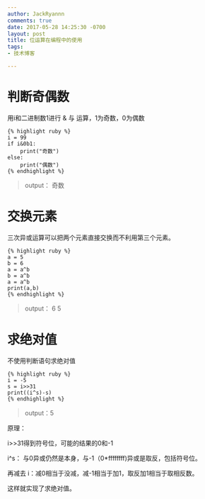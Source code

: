 ```yaml
---
author: JackRyannn
comments: true
date: 2017-05-28 14:25:30 -0700
layout: post
title: 位运算在编程中的使用
tags:
- 技术博客

---  
```


判断奇偶数
===
用i和二进制数1进行 & 与 运算，1为奇数，0为偶数

	{% highlight ruby %}
	i = 99
	if i&0b1:
	    print("奇数")
	else:
	    print("偶数")
    {% endhighlight %}
    
> output： 奇数
    
交换元素
===
三次异或运算可以把两个元素直接交换而不利用第三个元素。

	{% highlight ruby %}
	a = 5
	b = 6
	a = a^b
	b = a^b
	a = a^b
	print(a,b)
	{% endhighlight %}

> output： 6 5

求绝对值
===
不使用判断语句求绝对值

	{% highlight ruby %}
	i = -5
	s = i>>31
	print((i^s)-s)
	{% endhighlight %}

> output：5

原理：

i>>31得到符号位，可能的结果的0和-1

i^s： 与0异或仍然是本身，与-1（0*ffffffff)异或是取反，包括符号位。

再减去 i：减0相当于没减，减-1相当于加1，取反加1相当于取相反数。

这样就实现了求绝对值。

	